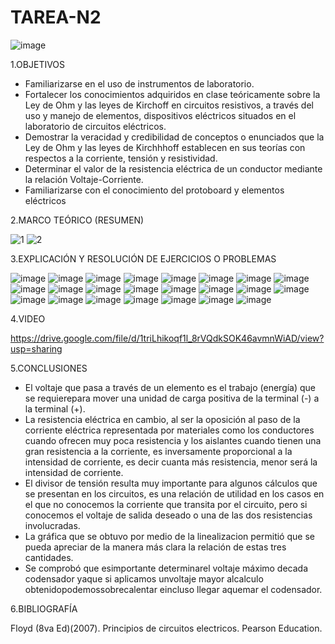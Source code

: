 # TAREA-N2
![image](https://user-images.githubusercontent.com/117045943/202333954-4308416c-49c8-4ebb-90f0-87ce7a119797.png)

1.OBJETIVOS

- Familiarizarse en el uso de instrumentos de laboratorio.
- Fortalecer los conocimientos adquiridos en clase teóricamente sobre la Ley de Ohm y las leyes de Kirchoff en circuitos resistivos, a través del uso y manejo de elementos,  dispositivos eléctricos situados en el laboratorio de circuitos eléctricos.
- Demostrar la veracidad y credibilidad de conceptos o enunciados que la Ley de Ohm y  las  leyes  de  Kirchhhoff  establecen  en  sus  teorías  con  respectos  a  la  corriente, tensión y resistividad.
- Determinar el valor de la resistencia eléctrica de un conductor mediante la relación Voltaje-Corriente.
- Familiarizarse con el conocimiento del protoboard y elementos eléctricos

2.MARCO TEÓRICO (RESUMEN)

![1](https://user-images.githubusercontent.com/117045943/202358413-c2e8c221-6386-4bac-8362-f4724c2d693a.png)
![2](https://user-images.githubusercontent.com/117045943/202358427-e66bfd07-0ce3-43c4-961e-0e476c5cfd0a.png)


3.EXPLICACIÓN Y RESOLUCIÓN DE EJERCICIOS O PROBLEMAS

![image](https://user-images.githubusercontent.com/117045943/202357552-20fcbf53-bad2-467b-90f0-a0e269c370ca.png)
![image](https://user-images.githubusercontent.com/117045943/202357588-7d7b650d-44db-4cbe-a1f9-2fee23189722.png)
![image](https://user-images.githubusercontent.com/117045943/202357661-cccec732-b415-41c7-aa81-27f96d3b3b24.png)
![image](https://user-images.githubusercontent.com/117045943/202357727-31013637-0438-42dc-9f74-5fad557a9437.png)
![image](https://user-images.githubusercontent.com/117045943/202357758-a9d7ecf2-078b-4ed2-8e59-cba13429a9f9.png)
![image](https://user-images.githubusercontent.com/117045943/202357808-6c07be43-96e3-457c-bdee-6bb8b0607083.png)
![image](https://user-images.githubusercontent.com/117045943/202357851-bc899ec2-6899-4db4-93bf-ad0580b71c73.png)
![image](https://user-images.githubusercontent.com/117045943/202357899-070d5735-1cb5-4a79-961a-61188a5112aa.png)
![image](https://user-images.githubusercontent.com/117045943/202357960-b22dc16f-92ec-47d0-93b2-d7ddfe89c8d5.png)
![image](https://user-images.githubusercontent.com/117045943/202358016-2a8537d7-da33-423b-92c9-25a0069856b3.png)
![image](https://user-images.githubusercontent.com/117045943/202358037-43756afc-db33-4447-826e-6f1bd618ea9c.png)
![image](https://user-images.githubusercontent.com/117045943/202358052-40ee90c2-5edb-433f-bd6f-5006f25afbc3.png)
![image](https://user-images.githubusercontent.com/117045943/202358103-61a596b7-6f0c-4ddb-8b8a-cdc3ea0db112.png)
![image](https://user-images.githubusercontent.com/117045943/202358128-ed4fb01a-e9aa-46b3-a239-9720d9f20fcc.png)
![image](https://user-images.githubusercontent.com/117045943/202358142-e4ce0384-1e98-47b3-8f30-88fdad03dfda.png)
![image](https://user-images.githubusercontent.com/117045943/202358152-28814dcf-a842-4a01-968a-2201c957ac3d.png)
![image](https://user-images.githubusercontent.com/117045943/202358208-0c8e0235-aee2-4cad-9cc4-0420aa65c339.png)
![image](https://user-images.githubusercontent.com/117045943/202358222-006115db-0807-470c-8f78-750aa568ca46.png)
![image](https://user-images.githubusercontent.com/117045943/202358244-b96697fb-cc14-4f67-95f8-27c75e5736db.png)
![image](https://user-images.githubusercontent.com/117045943/202358260-f581e8a8-65cf-441d-aad7-2e220f18826e.png)
![image](https://user-images.githubusercontent.com/117045943/202358339-b791b7ff-b96f-4acb-98c8-26d333e218b3.png)
![image](https://user-images.githubusercontent.com/117045943/202358355-a27cc276-1e60-4760-9bb6-413fd51b4141.png)
![image](https://user-images.githubusercontent.com/117045943/202358386-3df89692-29d7-4eed-8b26-d0ca5bfcb64f.png)

4.VIDEO

https://drive.google.com/file/d/1triLhikoqf1l_8rVQdkSOK46avmnWiAD/view?usp=sharing

5.CONCLUSIONES

- El voltaje que pasa a través de un elemento es el trabajo (energía) que se requierepara mover una unidad de carga positiva de la terminal (-) a la terminal (+).
- La  resistencia  eléctrica  en  cambio,  al  ser  la  oposición  al  paso  de  la  corriente  eléctrica representada por materiales como los conductores cuando ofrecen muy poca resistencia y los aislantes cuando tienen una gran resistencia a la corriente, es inversamente proporcional a la intensidad de corriente, es decir cuanta más resistencia, menor será la intensidad de corriente.
- El  divisor  de  tensión  resulta  muy  importante  para  algunos  cálculos  que  se presentan en los circuitos, es una relación de utilidad en los casos en el que no conocemos la corriente que transita por el circuito, pero si conocemos el voltaje de salida deseado o una de las dos resistencias involucradas.
- La gráfica que se obtuvo por medio de la linealizacion permitió que se pueda  apreciar  de  la  manera  más  clara  la  relación  de  estas  tres cantidades.  
- Se   comprobó   que   esimportante determinarel   voltaje   máximo   decada   codensador   yaque   si   aplicamos   unvoltaje   mayor   alcalculo   obtenidopodemossobrecalentar   eincluso   llegar   aquemar el codensador.

6.BIBLIOGRAFÍA

Floyd (8va Ed)(2007). Principios de circuitos electricos. Pearson Education.
